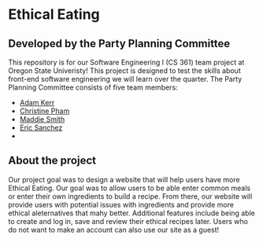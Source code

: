 # Ethical Eating
## Developed by the Party Planning Committee

This repository is for our Software Engineering I (CS 361) team project at Oregon State Univeristy! This project is designed to test the skills about front-end software engineering we will learn over the quarter.
The Party Planning Committee consists of five team members:
* [Adam Kerr](https://github.com/akerr501)
* [Christine Pham](https://github.com/cupham211) 
* [Maddie Smith](https://github.com/smitmad9)
* [Eric Sanchez](https://github.com/ericsanch)
*

## About the project

Our project goal was to design a website that will help users have more Ethical Eating. Our goal was to allow users to be able enter common meals or enter their own ingredients to build a recipe. From there, our website will provide users with potential issues with ingredients and provide more ethical aleternatives that mahy better. Additional features include being able to create and log in, save and review their ethical recipes later. Users who do not want to make an account can also use our site as a guest!
